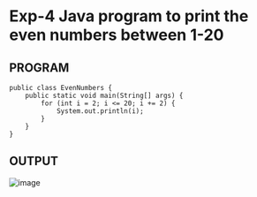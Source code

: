 # Exp-4 Java program to print the even numbers between 1-20
## PROGRAM
```
public class EvenNumbers {
    public static void main(String[] args) {
        for (int i = 2; i <= 20; i += 2) {
            System.out.println(i);
        }
    }
}

```
## OUTPUT
![image](https://github.com/Rohith-AIDS/evenmber_1_to_20/assets/94980736/2ce3ba10-a6d7-4644-b08d-06a4b7c0e937)
